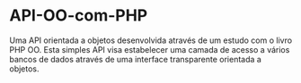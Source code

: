 API-OO-com-PHP
==============

Uma API orientada a objetos desenvolvida através de um estudo com o livro PHP OO. Esta simples API visa estabelecer uma camada de acesso a vários bancos de dados através de uma interface transparente orientada a objetos.
